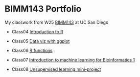 # BIMM143 Portfolio
My classwork from W25 [BIMM143](https://bioboot.github.io/bimm143_W25/schedule/#15) at UC San Diego


- Class04 [Introduction to R](https://raw.githubusercontent.com/AileenAndrade/bimm143_github/refs/heads/main/BIMM%20143%20Class%204/BIMM-143-Class-4.html)

- Class05 [Data viz with ggplot](https://htmlpreview.github.io/?)

- Class06 [R functions](https://htmlpreview.github.io/?)

- Class07 [Introduction to machine learning for Bioinformatics 1](https://htmlpreview.github.io/?)

- Class08 [Unsupervised learning mini-project](https://htmlpreview.github.io/?)
